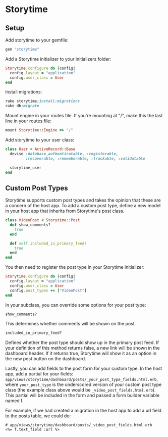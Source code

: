 # Storytime

## Setup

Add storytime to your gemfile:

```ruby
gem "storytime"
```

Add a Storytime initializer to your initializers folder:
```ruby
Storytime.configure do |config|
  config.layout = "application"
  config.user_class = User
end
```

Install migrations:
```ruby
rake storytime:install:migrations
rake db:migrate
```

Mount engine in your routes file. If you're mounting at "/", make this the last line in your routes file:
```ruby
mount Storytime::Engine => "/"
```

Add storytime to your user class:
```ruby
class User < ActiveRecord::Base
  devise :database_authenticatable, :registerable,
         :recoverable, :rememberable, :trackable, :validatable

  storytime_user
end
```

## Custom Post Types

Storytime supports custom post types and takes the opinion that these are a concern of the host app. To add a custom post type, define a new model in your host app that inherits from Storytime's post class.

```ruby
class VideoPost < Storytime::Post
  def show_comments?
    true
  end

  def self.included_in_primary_feed?
    true
  end
end
```

You then need to register the post type in your Storytime initializer:
```ruby
Storytime.configure do |config|
  config.layout = "application"
  config.user_class = User
  config.post_types += ["VideoPost"]
end
``` 

In your subclass, you can override some options for your post type:

```ruby
show_comments?
```
This determines whether comments will be shown on the post.

```ruby
included_in_primary_feed?
```
Defines whether the post type should show up in the primary post feed. If your definition of this method returns false, a new link will be shown in the dashboard header. If it returns true, Storytime will show it as an option in the new post button on the dashboard.


Lastly, you can add fields to the post form for your custom type. In the host app, add a partial for your fields: ```app/views/storytime/dashboard/posts/_your_post_type_fields.html.erb```, where ```your_post_type``` is the underscored version of your custom post type class (the example class above would be ```_video_post_fields.html.erb```). This partial will be included in the form and passed a form builder variable named f. 

For example, if we had created a migration in the host app to add a url field to the posts table, we could do:
```
# app/views/storytime/dashboard/posts/_video_post_fields.html.erb
<%= f.text_field :url %>
```


